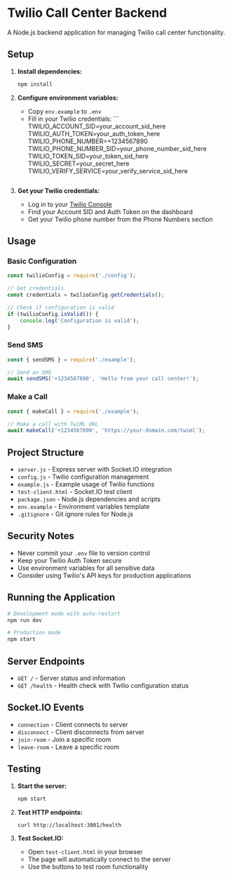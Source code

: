 # Twilio Call Center Backend

A Node.js backend application for managing Twilio call center functionality.

## Setup

1. **Install dependencies:**
   ```bash
   npm install
   ```

2. **Configure environment variables:**
   - Copy `env.example` to `.env`
   - Fill in your Twilio credentials:
           ```
      TWILIO_ACCOUNT_SID=your_account_sid_here
      TWILIO_AUTH_TOKEN=your_auth_token_here
      TWILIO_PHONE_NUMBER=+1234567890
      TWILIO_PHONE_NUMBER_SID=your_phone_number_sid_here
      TWILIO_TOKEN_SID=your_token_sid_here
      TWILIO_SECRET=your_secret_here
      TWILIO_VERIFY_SERVICE=your_verify_service_sid_here
      ```

3. **Get your Twilio credentials:**
   - Log in to your [Twilio Console](https://console.twilio.com/)
   - Find your Account SID and Auth Token on the dashboard
   - Get your Twilio phone number from the Phone Numbers section

## Usage

### Basic Configuration
```javascript
const twilioConfig = require('./config');

// Get credentials
const credentials = twilioConfig.getCredentials();

// Check if configuration is valid
if (twilioConfig.isValid()) {
    console.log('Configuration is valid');
}
```

### Send SMS
```javascript
const { sendSMS } = require('./example');

// Send an SMS
await sendSMS('+1234567890', 'Hello from your call center!');
```

### Make a Call
```javascript
const { makeCall } = require('./example');

// Make a call with TwiML URL
await makeCall('+1234567890', 'https://your-domain.com/twiml');
```

## Project Structure

- `server.js` - Express server with Socket.IO integration
- `config.js` - Twilio configuration management
- `example.js` - Example usage of Twilio functions
- `test-client.html` - Socket.IO test client
- `package.json` - Node.js dependencies and scripts
- `env.example` - Environment variables template
- `.gitignore` - Git ignore rules for Node.js

## Security Notes

- Never commit your `.env` file to version control
- Keep your Twilio Auth Token secure
- Use environment variables for all sensitive data
- Consider using Twilio's API keys for production applications

## Running the Application

```bash
# Development mode with auto-restart
npm run dev

# Production mode
npm start
```

## Server Endpoints

- `GET /` - Server status and information
- `GET /health` - Health check with Twilio configuration status

## Socket.IO Events

- `connection` - Client connects to server
- `disconnect` - Client disconnects from server
- `join-room` - Join a specific room
- `leave-room` - Leave a specific room

## Testing

1. **Start the server:**
   ```bash
   npm start
   ```

2. **Test HTTP endpoints:**
   ```bash
   curl http://localhost:3001/health
   ```

3. **Test Socket.IO:**
   - Open `test-client.html` in your browser
   - The page will automatically connect to the server
   - Use the buttons to test room functionality
